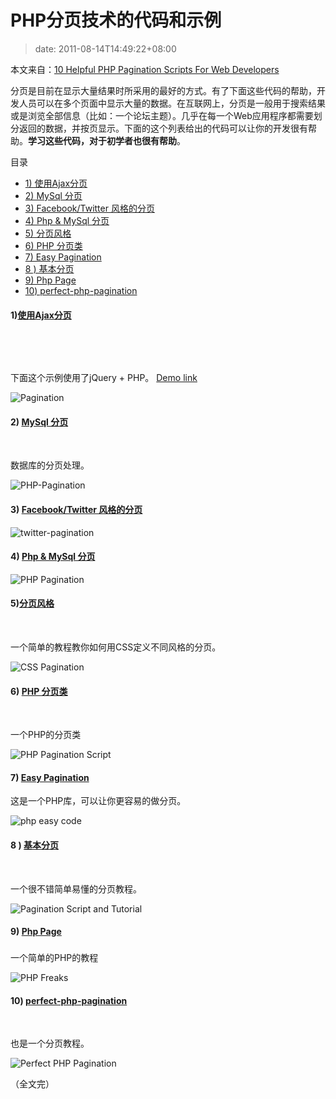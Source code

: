 # PHP分页技术的代码和示例
>date: 2011-08-14T14:49:22+08:00


本文来自：[10 Helpful PHP Pagination Scripts For Web Developers](http://zoomzum.com/php-pagination-scripts/)


分页是目前在显示大量结果时所采用的最好的方式。有了下面这些代码的帮助，开发人员可以在多个页面中显示大量的数据。在互联网上，分​页是一般用于搜索结果或是浏览全部信息（比如：一个论坛主题）。几乎在每一个Web应用程序都需要划分返回的数据，并按页显示。下面的这个列表给出的代码可以让你的开发很有帮助。**学习这些代码，对于初学者也很有帮助**。




目录



* [1) 使用Ajax分页](#1_%E4%BD%BF%E7%94%A8Ajax%E5%88%86%E9%A1%B5 "1) 使用Ajax分页")
* [2) MySql 分页](#2_MySql_%E5%88%86%E9%A1%B5 "2) MySql 分页")
* [3) Facebook/Twitter 风格的分页](#3_FacebookTwitter_%E9%A3%8E%E6%A0%BC%E7%9A%84%E5%88%86%E9%A1%B5 "3) Facebook/Twitter 风格的分页")
* [4) Php & MySql 分页](#4_Php_MySql_%E5%88%86%E9%A1%B5 "4) Php & MySql 分页")
* [5) 分页风格](#5_%E5%88%86%E9%A1%B5%E9%A3%8E%E6%A0%BC "5) 分页风格")
* [6) PHP 分页类](#6_PHP_%E5%88%86%E9%A1%B5%E7%B1%BB "6) PHP 分页类")
* [7) Easy Pagination](#7_Easy_Pagination "7) Easy Pagination")
* [8 ) 基本分页](#8_%E5%9F%BA%E6%9C%AC%E5%88%86%E9%A1%B5 "8 ) 基本分页")
* [9) Php Page](#9_Php_Page "9) Php Page")
* [10) perfect-php-pagination](#10_perfect-php-pagination "10) perfect-php-pagination")

#### 1)[使用Ajax分页](http://www.9lessons.info/2010/10/pagination-with-jquery-php-ajax-and.html)


 


 


下面这个示例使用了jQuery + PHP。 [Demo link](http://demos.9lessons.info/pagination/pagination.php)


![](http://zoomzum.com/wp-content/uploads/2011/08/Pagination-e1312791884744.jpg "Pagination")



#### 2) [MySql 分页](http://php.about.com/od/phpwithmysql/ss/php_pagination.htm)


 


数据库的分页处理。


![](http://zoomzum.com/wp-content/uploads/2011/08/PHP-Pagination1-e1312794857680.jpg "PHP-Pagination")


#### 3) [Facebook/Twitter 风格的分页](http://youhack.me/2010/05/14/an-alternative-to-pagination-facebook-and-twitter-style/)


![](http://zoomzum.com/wp-content/uploads/2011/08/twitter-pagination-e1312792153888.png "twitter-pagination")


#### 4) [Php & MySql 分页](http://www.phpeasystep.com/phptu/29.html)


![](http://zoomzum.com/wp-content/uploads/2011/08/PHP-Pagination-e1312792516937.jpg "PHP Pagination")


#### 5)[分页风格](http://www.bitrepository.com/css-stylish-pagination-links.html)


 


一个简单的教程教你如何用CSS定义不同风格的分页。


![](http://zoomzum.com/wp-content/uploads/2011/08/CSS-Pagination-e1312792632740.jpg "CSS Pagination")


#### 6) [PHP 分页类](http://phpsense.com/php/php-pagination-script.html)


 


一个PHP的分页类


![](http://zoomzum.com/wp-content/uploads/2011/08/PHP-Pagination%C2%A0Script-e1312795287434.jpg "PHP Pagination Script")


#### 7) [Easy Pagination](http://www.phpeasycode.com/pagination/)


这是一个PHP库，可以让你更容易的做分页。  

![](http://zoomzum.com/wp-content/uploads/2011/08/php-easy-code.jpg "php easy code")


#### 8 ) [基本分页](http://www.phpfreaks.com/tutorial/basic-pagination)


 


一个很不错简单易懂的分页教程。


![](http://zoomzum.com/wp-content/uploads/2011/08/Pagination-Script-and-Tutorial-e1312793432650.jpg "Pagination Script and Tutorial")


#### 9) [Php Page](http://www.developphp.com/view_lesson.php?v=289)


### 


一个简单的PHP的教程


![](http://zoomzum.com/wp-content/uploads/2011/08/PHP-Freaks-e1312793481308.jpg "PHP Freaks")


#### 10) [perfect-php-pagination](http://www.sitepoint.com/perfect-php-pagination/)


 


也是一个分页教程。


![](http://zoomzum.com/wp-content/uploads/2011/08/Perfect-PHP-Pagination.jpg "Perfect PHP Pagination")


（全文完）



